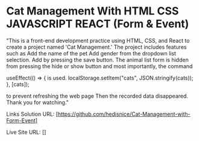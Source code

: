 # Cat Management With HTML CSS JAVASCRIPT REACT (Form & Event)

"This is a front-end development practice using HTML, CSS, and React to create a project named 'Cat Management.' The project includes features such as Add the name of the pet Add gender from the dropdown list selection. Add by pressing the save button. The animal list form is hidden from pressing the hide or show button and most importantly, the command

useEffect(() => { is used.
localStorage.setItem("cats", JSON.stringify(cats));
}, [cats]);

to prevent refreshing the web page Then the recorded data disappeared. Thank you for watching."

Links
Solution URL: [https://github.com/hedisnice/Cat-Management-with-Form-Event]

Live Site URL: []
